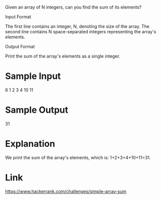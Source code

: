 Given an array of N integers, can you find the sum of its elements?

Input Format

The first line contains an integer, N, denoting the size of the array. 
The second line contains N space-separated integers representing the array's elements.

Output Format

Print the sum of the array's elements as a single integer.

# Sample Input

6
1 2 3 4 10 11


# Sample Output

31

# Explanation

We print the sum of the array's elements, which is: 1+2+3+4+10+11=31.

# Link

https://www.hackerrank.com/challenges/simple-array-sum
